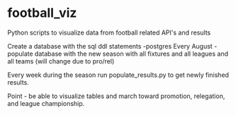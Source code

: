 # football_viz
Python scripts to visualize data from football related API's and results

Create a database with the sql ddl statements -postgres
Every August - populate database with the new season with all fixtures and all leagues and all teams (will change due to pro/rel)

Every week during the season run populate_results.py to get newly finished results.

Point - be able to visualize tables and march toward promotion, relegation, and league championship.
